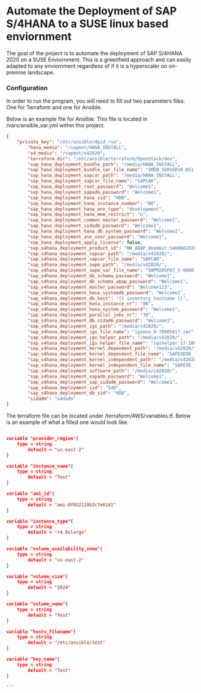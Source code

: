 # Automate the Deployment of SAP S/4HANA to a SUSE linux based enviornment
The goal of the project is to automate the deployment of SAP S/4HANA 2020 on a SUSE Enviornment. This is a greenfield approach and can easily adapted to any enviornment regardless of if it is a hyperscaler on on-premise landscape. 

### Configuration
In order to run the program, you will need to fill out two parameters files. One for Terraform and one for Ansible. 

Below is an example file for Ansible. This file is located in /vars/ansible_var.yml within this project. 

```json
{
	"private_key": "/etc/ansible/dpid_rsa",
        "hana_media": "/sapmnt/HANA_INSTALL",
        "s4_media": "/sapmnt/s42020",
        "terraform_dir": "/etc/ansible/terraform/OpenStack/dev",
        "sap_hana_deployment_bundle_path": "/media/HANA_INSTALL",
        "sap_hana_deployment_bundle_sar_file_name": "IMDB_SERVER20_051_0-80002031.SAR",
        "sap_hana_deployment_sapcar_path": "/media/HANA_INSTALL",
        "sap_hana_deployment_sapcar_file_name": "SAPCAR",
        "sap_hana_deployment_root_password": "Welcome1",
        "sap_hana_deployment_sapadm_password": "Welcome1",
        "sap_hana_deployment_hana_sid": "HDB",
        "sap_hana_deployment_hana_instance_number": "00",
        "sap_hana_deployment_hana_env_type": "development",
        "sap_hana_deployment_hana_mem_restrict": "n",
        "sap_hana_deployment_common_master_password": "Welcome1",
        "sap_hana_deployment_sidadm_password": "Welcome1",
        "sap_hana_deployment_hana_db_system_password": "Welcome1",
        "sap_hana_deployment_ase_user_password": "Welcome1",
        "sap_hana_deployment_apply_license": false,
        "sap_s4hana_deployment_product_id": "NW_ABAP_OneHost:S4HANA2020.CORE.HDB.ABAP",
        "sap_s4hana_deployment_sapcar_path": "/media/s42020/",
        "sap_s4hana_deployment_sapcar_file_name": "SAPCAR",
        "sap_s4hana_deployment_swpm_path": "/media/s42020/",
        "sap_s4hana_deployment_swpm_sar_file_name": "SWPM20SP07_5-80003424.SAR",
        "sap_s4hana_deployment_db_schema_password": "Welcome1",
        "sap_s4hana_deployment_db_schema_abap_password": "Welcome1",
        "sap_s4hana_deployment_master_password": "Welcome123",
        "sap_s4hana_deployment_hana_systemdb_password": "Welcome1",
        "sap_s4hana_deployment_db_host": "{{ inventory_hostname }}",
        "sap_s4hana_deployment_hana_instance_nr": "00",
        "sap_s4hana_deployment_hana_system_password": "Welcome1",
        "sap_s4hana_deployment_parallel_jobs_nr": "30",
        "sap_s4hana_deployment_db_sidadm_password": "Welcome1",
        "sap_s4hana_deployment_igs_path": "/media/s42020/",
        "sap_s4hana_deployment_igs_file_name": "igsexe_0-70005417.sar",
        "sap_s4hana_deployment_igs_helper_path": "/media/s42020/",
        "sap_s4hana_deployment_igs_helper_file_name": "igshelper_17-10010245.sar",
        "sap_s4hana_deployment_kernel_dependent_path": "/media/s42020/",
        "sap_s4hana_deployment_kernel_dependent_file_name": "SAPEXEDB_19-70005282.SAR",
        "sap_s4hana_deployment_kernel_independent_path": "/media/s42020/",
        "sap_s4hana_deployment_kernel_independent_file_name": "SAPEXE_19-70005283.SAR",
        "sap_s4hana_deployment_software_path": "/media/s42020/",
        "sap_s4hana_deployment_sapadm_password": "Welcome1",
        "sap_s4hana_deployment_sap_sidadm_password": "Welcome1",
        "sap_s4hana_deployment_sid": "S4D",
        "sap_s4hana_deployment_db_sid": "HDB",
        "sidadm": "s4dadm"
}

```
The terraform file can be located under /terraform/AWS/variables.tf. Below is an example of what a filled one would look like. 
```json

variable "provider_region"{
	type = string
        default = "us-east-2"
}

variable "instance_name"{
	type = string
        default = "Test"
}

variable "ami_id"{
	type = string
        default = "ami-0f052119b3c7e61d1"
}

variable "instance_type"{
	type = string
        default = "r4.8xlarge"
}

variable "volume_availability_zone"{
	type = string
        default = "us-east-2"
}

variable "volume_size"{
	type = string
        default = "1024"
}

variable "volume_name"{
	type = string
        default = "Test"
}

variable "hosts_filename"{
	type = string
        default = "/etc/ansible/test"
}

variable "key_name"{
	type = string
        default = "Test"
}

'''



